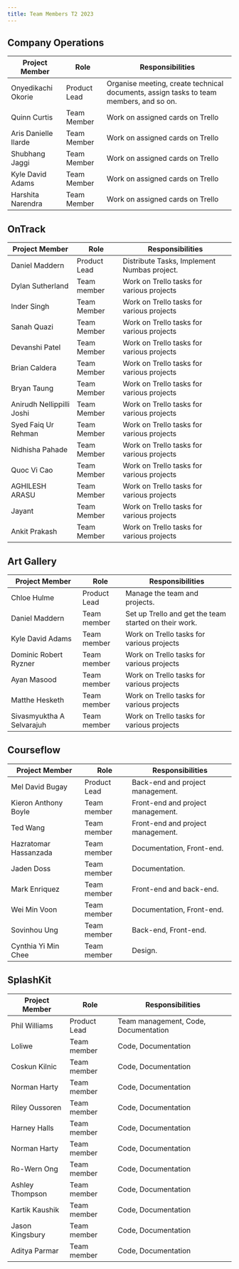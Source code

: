 ```yaml
---
title: Team Members T2 2023
---
```


## Company Operations

| Project Member       | Role         | Responsibilities                                                                       |
| -------------------- | ------------ | -------------------------------------------------------------------------------------- |
| Onyedikachi Okorie   | Product Lead | Organise meeting, create technical documents, assign tasks to team members, and so on. |
| Quinn Curtis         | Team Member  | Work on assigned cards on Trello                                                       |
| Aris Danielle Ilarde | Team Member  | Work on assigned cards on Trello                                                       |
| Shubhang Jaggi       | Team Member  | Work on assigned cards on Trello                                                       |
| Kyle David Adams     | Team Member  | Work on assigned cards on Trello                                                       |
| Harshita Narendra    | Team Member  | Work on assigned cards on Trello                                                       |

## OnTrack

| Project Member            | Role         | Responsibilities                            |
| ------------------------- | ------------ | ------------------------------------------- |
| Daniel Maddern            | Product Lead | Distribute Tasks, Implement Numbas project. |
| Dylan Sutherland          | Team member  | Work on Trello tasks for various projects   |
| Inder Singh               | Team Member  | Work on Trello tasks for various projects   |
| Sanah Quazi               | Team Member  | Work on Trello tasks for various projects   |
| Devanshi Patel            | Team Member  | Work on Trello tasks for various projects   |
| Brian Caldera             | Team Member  | Work on Trello tasks for various projects   |
| Bryan Taung               | Team Member  | Work on Trello tasks for various projects   |
| Anirudh Nellippilli Joshi | Team Member  | Work on Trello tasks for various projects   |
| Syed Faiq Ur Rehman       | Team Member  | Work on Trello tasks for various projects   |
| Nidhisha Pahade           | Team Member  | Work on Trello tasks for various projects   |
| Quoc Vi Cao               | Team Member  | Work on Trello tasks for various projects   |
| AGHILESH ARASU            | Team Member  | Work on Trello tasks for various projects   |
| Jayant                    | Team Member  | Work on Trello tasks for various projects   |
| Ankit Prakash             | Team Member  | Work on Trello tasks for various projects   |

## Art Gallery

| Project Member            | Role         | Responsibilities                                      |
| ------------------------- | ------------ | ----------------------------------------------------- |
| Chloe Hulme               | Product Lead | Manage the team and projects.                         |
| Daniel Maddern            | Team member  | Set up Trello and get the team started on their work. |
| Kyle David Adams          | Team member  | Work on Trello tasks for various projects             |
| Dominic Robert Ryzner     | Team member  | Work on Trello tasks for various projects             |
| Ayan Masood               | Team member  | Work on Trello tasks for various projects             |
| Matthe Hesketh            | Team member  | Work on Trello tasks for various projects             |
| Sivasmyuktha A Selvarajuh | Team member  | Work on Trello tasks for various projects             |

## Courseflow

| Project Member        | Role         | Responsibilities                  |
| --------------------- | ------------ | --------------------------------- |
| Mel David Bugay       | Product Lead | Back-end and project management.  |
| Kieron Anthony Boyle  | Team member  | Front-end and project management. |
| Ted Wang              | Team member  | Front-end and project management. |
| Hazratomar Hassanzada | Team member  | Documentation, Front-end.         |
| Jaden Doss            | Team member  | Documentation.                    |
| Mark Enriquez         | Team member  | Front-end and back-end.           |
| Wei Min Voon          | Team member  | Documentation, Front-end.         |
| Sovinhou Ung          | Team member  | Back-end, Front-end.              |
| Cynthia Yi Min Chee   | Team member  | Design.                           |

## SplashKit

| Project Member  | Role         | Responsibilities                     |
| --------------- | ------------ | ------------------------------------ |
| Phil Williams   | Product Lead | Team management, Code, Documentation |
| Loliwe          | Team member  | Code, Documentation                  |
| Coskun Kilnic   | Team member  | Code, Documentation                  |
| Norman Harty    | Team member  | Code, Documentation                  |
| Riley Oussoren  | Team member  | Code, Documentation                  |
| Harney Halls    | Team member  | Code, Documentation                  |
| Norman Harty    | Team member  | Code, Documentation                  |
| Ro-Wern Ong     | Team member  | Code, Documentation                  |
| Ashley Thompson | Team member  | Code, Documentation                  |
| Kartik Kaushik  | Team member  | Code, Documentation                  |
| Jason Kingsbury | Team member  | Code, Documentation                  |
| Aditya Parmar   | Team member  | Code, Documentation                  |
